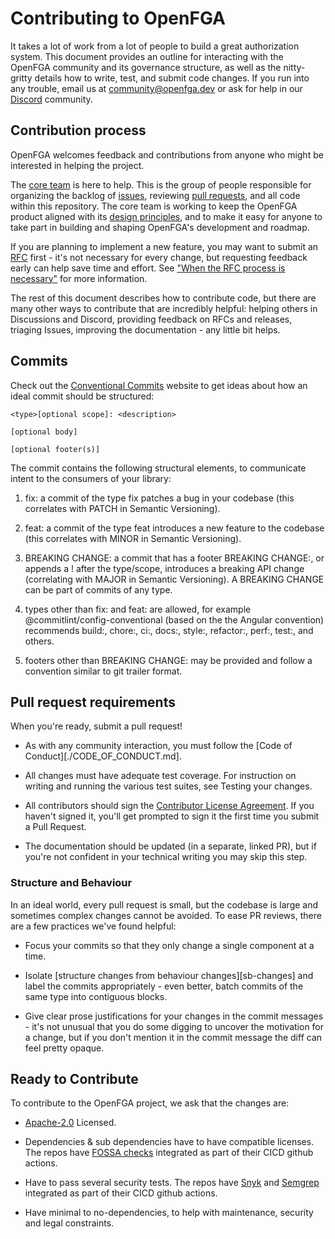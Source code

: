 # Contributing to OpenFGA

It takes a lot of work from a lot of people to build a great authorization system. This document provides an outline for interacting with the OpenFGA community and its governance structure, as well as the nitty-gritty details how to write, test, and submit code changes. If you run into any trouble, email us at [community@openfga.dev](mailto:community@openfga.dev) or ask for help in our [Discord][discord] community.

## Contribution process

OpenFGA welcomes feedback and contributions from anyone who might be interested in helping the project.

The [core team](https://github.com/orgs/openfga/teams/core) is here to help. This is the group of people responsible for organizing the backlog of [issues](https://github.com/openfga/openfga/issues), reviewing [pull requests](https://github.com/openfga/openfga/pulls), and all code within this repository. The core team is working to keep the OpenFGA product aligned with its [design principles](https://github.com/openfga/rfcs/blob/main/DESIGN_PRINCIPLES.md), and to make it easy for anyone to take part in building and shaping OpenFGA's development and roadmap.

If you are planning to implement a new feature, you may want to submit an [RFC](https://github.com/openfga/rfcs/) first - it's not necessary for every change, but requesting feedback early can help save time and effort. See ["When the RFC process is necessary"](https://github.com/openfga/rfcs#when-the-rfc-process-is-necessary) for more information.

The rest of this document describes how to contribute code, but there are many other ways to contribute that are incredibly helpful: helping others in Discussions and Discord, providing feedback on RFCs and releases, triaging Issues, improving the documentation - any little bit helps.

## Commits

Check out the [Conventional Commits](https://www.conventionalcommits.org/en/v1.0.0/) website to get ideas about how an ideal commit should be structured: 

```
<type>[optional scope]: <description>

[optional body]

[optional footer(s)]
```

The commit contains the following structural elements, to communicate intent to the consumers of your library:

1. fix: a commit of the type fix patches a bug in your codebase (this correlates with PATCH in Semantic Versioning).

1. feat: a commit of the type feat introduces a new feature to the codebase (this correlates with MINOR in Semantic Versioning).

1. BREAKING CHANGE: a commit that has a footer BREAKING CHANGE:, or appends a ! after the type/scope, introduces a breaking API change (correlating with MAJOR in Semantic Versioning). A BREAKING CHANGE can be part of commits of any type.

1. types other than fix: and feat: are allowed, for example @commitlint/config-conventional (based on the the Angular convention) recommends build:, chore:, ci:, docs:, style:, refactor:, perf:, test:, and others.

1. footers other than BREAKING CHANGE: <description> may be provided and follow a convention similar to git trailer format.

## Pull request requirements

When you're ready, submit a pull request!

* As with any community interaction, you must follow the [Code of Conduct][./CODE_OF_CONDUCT.md].

* All changes must have adequate test coverage. For instruction on writing and running the various test suites, see Testing your changes.

* All contributors should sign the [Contributor License Agreement](https://cla-assistant.io/okta/). If you haven't signed it, you'll get prompted to sign it the first time you submit a Pull Request.

* The documentation should be updated (in a separate, linked PR), but if you're not confident in your technical writing you may skip this step.

### Structure and Behaviour

In an ideal world, every pull request is small, but the codebase is large and sometimes complex changes cannot be avoided. To ease PR reviews, there are a few practices we've found helpful:

* Focus your commits so that they only change a single component at a time.

* Isolate [structure changes from behaviour changes][sb-changes] and label the commits appropriately - even better, batch commits of the same type into contiguous blocks.

* Give clear prose justifications for your changes in the commit messages - it's not unusual that you do some digging to uncover the motivation for a change, but if you don't mention it in the commit message the diff can feel pretty opaque.

[coc]: [https://github.com/openfga/openfga/CODE_OF_CONDUCT.md]
[discord]: [https://discord.com/invite/pvbNmqC]

## Ready to Contribute

To contribute to the OpenFGA project, we ask that the changes are:

* [Apache-2.0](https://www.apache.org/licenses/LICENSE-2.0) Licensed.

* Dependencies & sub dependencies have to have compatible licenses. The repos have [FOSSA checks](https://fossa.com/) integrated as part of their CICD github actions.

* Have to pass several security tests. The repos have [Snyk](https://snyk.io/) and [Semgrep](https://semgrep.dev/) integrated as part of their CICD github actions.

* Have minimal to no-dependencies, to help with maintenance, security and legal constraints.
